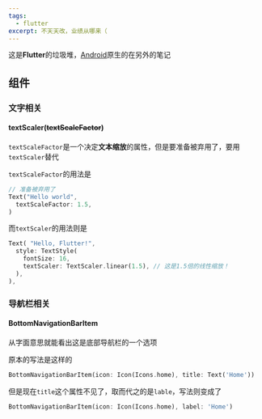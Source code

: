 ```yaml
---
tags:
  - flutter
excerpt: 不天天改，业绩从哪来（
---
```

这是**Flutter**的垃圾堆，[Android](../至于kotlin/历史的垃圾堆·其一.md)原生的在另外的笔记

## 组件

### 文字相关

#### textScaler(~~textScaleFactor~~)

`textScaleFactor`是一个决定**文本缩放**的属性，但是要准备被弃用了，要用`textScaler`替代

`textScaleFactor`的用法是

```dart
// 准备被弃用了
Text("Hello world",
  textScaleFactor: 1.5,
)
```
而`textScaler`的用法则是

```dart
Text( "Hello, Flutter!", 
  style: TextStyle( 
    fontSize: 16, 
    textScaler: TextScaler.linear(1.5), // 这是1.5倍的线性缩放！
  ), 
),
```

### 导航栏相关

#### BottomNavigationBarItem

从字面意思就能看出这是底部导航栏的一个选项

原本的写法是这样的

```dart
BottomNavigationBarItem(icon: Icon(Icons.home), title: Text('Home'))
```

但是现在`title`这个属性不见了，取而代之的是`lable`，写法则变成了

```dart
BottomNavigationBarItem(icon: Icon(Icons.home), label: 'Home')
```
